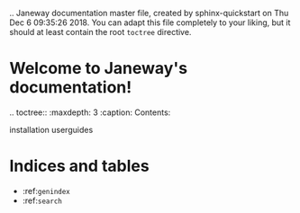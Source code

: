 .. Janeway documentation master file, created by
   sphinx-quickstart on Thu Dec  6 09:35:26 2018.
   You can adapt this file completely to your liking, but it should at least
   contain the root `toctree` directive.

# Welcome to Janeway's documentation!

.. toctree::
   :maxdepth: 3
   :caption: Contents:

   installation
   userguides


# Indices and tables

* :ref:`genindex`
* :ref:`search`
